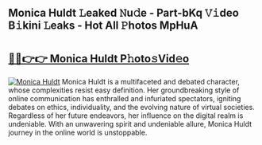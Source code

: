 ## Monica Huldt 𝙻eaked 𝙽u𝚍e - Part-bKq 𝚅𝚒deo B𝚒kini 𝙻eaks - Hot All 𝙿hotos MpHuA

# <h2><a href="http://ld3ep4.urlbe.top/?page=Monica+Huldt">🔗🔗👉👉 Monica Huldt P𝚑oto𝚜Vid𝚎o</a></h2>

[![Monica Huldt](https://i.imgur.com/eBuTRDB.gif)](http://ld3ep4.urlbe.top/?page=Monica+Huldt)
Monica Huldt is a multifaceted and debated character, whose complexities resist easy definition. Her groundbreaking style of online communication has enthralled and infuriated spectators, igniting debates on ethics, individuality, and the evolving nature of virtual societies. Regardless of her future endeavors, her influence on the digital realm is undeniable. With an unwavering spirit and undeniable allure, Monica Huldt journey in the online world is unstoppable.
